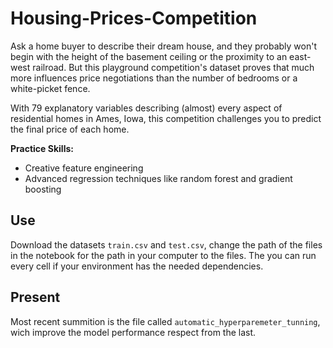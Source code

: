 # Housing-Prices-Competition

Ask a home buyer to describe their dream house, and they probably won't begin with the height of the basement ceiling or the proximity to an east-west railroad. But this playground competition's dataset proves that much more influences price negotiations than the number of bedrooms or a white-picket fence.

With 79 explanatory variables describing (almost) every aspect of residential homes in Ames, Iowa, this competition challenges you to predict the final price of each home.

**Practice Skills:**
- Creative feature engineering 
- Advanced regression techniques like random forest and gradient boosting

## Use

Download the datasets ```train.csv``` and ```test.csv```, change the path of the files in the notebook for the path in your computer to the files. The you can run every cell if your environment has the needed dependencies.

## Present

Most recent summition is the file called `automatic_hyperparemeter_tunning`, wich improve the model performance respect from the last.
